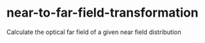 # near-to-far-field-transformation
Calculate the optical far field of a given near field distribution
